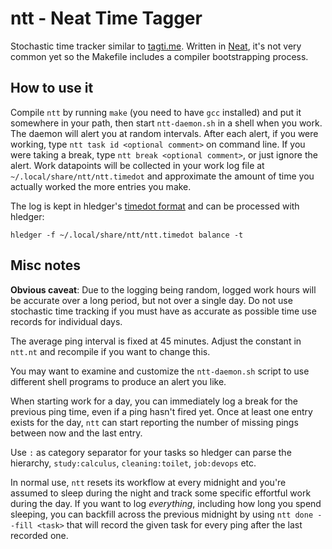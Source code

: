 # ntt - Neat Time Tagger

Stochastic time tracker similar to [tagti.me](http://tagti.me/).
Written in [Neat](https://neat-lang.github.io/), it's not very common yet so the Makefile includes a compiler bootstrapping process.

## How to use it

Compile `ntt` by running `make` (you need to have `gcc` installed) and put it somewhere in your path, then start `ntt-daemon.sh` in a shell when you work.
The daemon will alert you at random intervals.
After each alert, if you were working, type `ntt task id <optional comment>` on command line.
If you were taking a break, type `ntt break <optional comment>`, or just ignore the alert.
Work datapoints will be collected in your work log file at `~/.local/share/ntt/ntt.timedot` and approximate the amount of time you actually worked the more entries you make.

The log is kept in hledger's [timedot format](https://hledger.org/time-planning.html) and can be processed with hledger:

```
hledger -f ~/.local/share/ntt/ntt.timedot balance -t
```

## Misc notes

**Obvious caveat**: Due to the logging being random, logged work hours will be accurate over a long period, but not over a single day.
Do not use stochastic time tracking if you must have as accurate as possible time use records for individual days.

The average ping interval is fixed at 45 minutes.
Adjust the constant in `ntt.nt` and recompile if you want to change this.

You may want to examine and customize the `ntt-daemon.sh` script to use different shell programs to produce an alert you like.

When starting work for a day, you can immediately log a break for the previous ping time, even if a ping hasn't fired yet.
Once at least one entry exists for the day, `ntt` can start reporting the number of missing pings between now and the last entry.

Use `:` as category separator for your tasks so hledger can parse the hierarchy, `study:calculus`, `cleaning:toilet`, `job:devops` etc.

In normal use, `ntt` resets its workflow at every midnight and you're assumed to sleep during the night and track some specific effortful work during the day.
If you want to log *everything*, including how long you spend sleeping, you can backfill across the previous midnight by using `ntt done --fill <task>` that will record the given task for every ping after the last recorded one.

